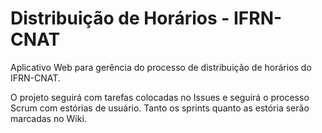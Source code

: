 Distribuição de Horários - IFRN-CNAT
====================================

Aplicativo Web para gerência do processo de distribuição de horários do IFRN-CNAT.

O projeto seguirá com tarefas colocadas no Issues e seguirá o processo Scrum com estórias de usuário.
Tanto os sprints quanto as estória serão marcadas no Wiki.
